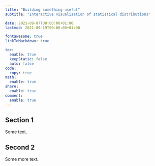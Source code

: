 ```yaml
---
title: "Building something useful"
subtitle: "Interactive visualisation of statistical distributions"

date: 2021-09-07T00:00:00+01:00
lastmod: 2021-09-19T00:00:00+01:00

fontawesome: true
linkToMarkdown: true

toc:
  enable: true
  keepStatic: false
  auto: false
code:
  copy: true
math:
  enable: true
share:
  enable: true
comment:
  enable: true
---
```



## Section 1

Some text.

## Second 2

Some more text.
